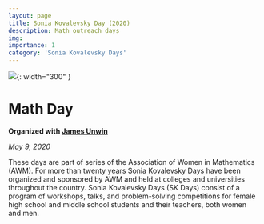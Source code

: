 ```yaml
---
layout: page
title: Sonia Kovalevsky Day (2020)
description: Math outreach days
img: 
importance: 1
category: 'Sonia Kovalevsky Days'
---
```


![]({{site.baseurl}}/assets/img/sonia-2020.jpg){: width="300" }

# Math Day

**Organized with [James Unwin](http://unwin.people.uic.edu/James_Unwin.html)**

*May 9, 2020*

These days are part of series of the Association of Women in Mathematics (AWM). For more than twenty years Sonia Kovalevsky Days have been organized and sponsored by AWM and held at colleges and universities throughout the country. Sonia Kovalevsky Days (SK Days) consist of a program of workshops, talks, and problem-solving competitions for female high school and middle school students and their teachers, both women and men. 

